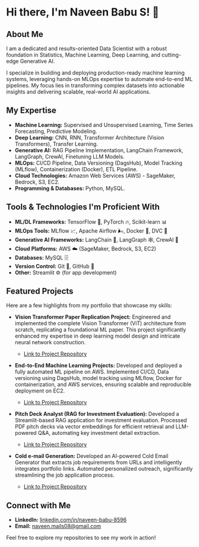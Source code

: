 # Hi there, I'm Naveen Babu S! 👋

## About Me

I am a dedicated and results-oriented Data Scientist with a robust foundation in Statistics, Machine Learning, Deep Learning, and cutting-edge Generative AI. 
<!--
My journey, transitioning from Mechanical Engineering and Civil Service preparation into the dynamic field of Data Science, has equipped me with a unique blend of analytical rigor, perseverance, and a passion for solving complex problems with data-driven solutions.
-->

I specialize in building and deploying production-ready machine learning systems, leveraging hands-on MLOps expertise to automate end-to-end ML pipelines. My focus lies in transforming complex datasets into actionable insights and delivering scalable, real-world AI applications.

## My Expertise

* **Machine Learning:** Supervised and Unsupervised Learning, Time Series Forecasting, Predictive Modeling.
* **Deep Learning:** CNN, RNN, Transformer Architecture (Vision Transformers), Transfer Learning.
* **Generative AI:** RAG Pipeline Implementation, LangChain Framework, LangGraph, CrewAI, Finetuning LLM Models.
* **MLOps:** CI/CD Pipeline, Data Versioning (DagsHub), Model Tracking (MLflow), Containerization (Docker), ETL Pipeline.
* **Cloud Technologies:** Amazon Web Services (AWS) - SageMaker, Bedrock, S3, EC2.
* **Programming & Databases:** Python, MySQL.

## Tools & Technologies I'm Proficient With

* **ML/DL Frameworks:** TensorFlow 🧠, PyTorch 🔥, Scikit-learn 📊
* **MLOps Tools:** MLflow 📈, Apache Airflow 🌬️, Docker 🐳, DVC 💾
* **Generative AI Frameworks:** LangChain 🔗, LangGraph 🕸️, CrewAI 🤖
* **Cloud Platforms:** AWS ☁️ (SageMaker, Bedrock, S3, EC2)
* **Databases:** MySQL 🗄️
* **Version Control:** Git 🌳, GitHub 🐙
* **Other:** Streamlit ⚙️ (for app development)

## Featured Projects

Here are a few highlights from my portfolio that showcase my skills:

* **Vision Transformer Paper Replication Project:** Engineered and implemented the complete Vision Transformer (ViT) architecture from scratch, replicating a foundational ML paper. This project significantly enhanced my expertise in deep learning model design and intricate neural network construction.
    * [Link to Project Repository](https://www.google.com/search?q=https://github.com/Naveen-DS08/VIT_paper_replication.git)

* **End-to-End Machine Learning Projects:** Developed and deployed a fully automated ML pipeline on AWS. Implemented CI/CD, Data versioning using DagsHub, model tracking using MLflow, Docker for containerization, and AWS services, ensuring scalable and reproducible deployment on EC2.
    * [Link to Project Repository](https://www.google.com/search?q=https://github.com/Naveen-DS08/end-to-end-ML_project.git)

* **Pitch Deck Analyst (RAG for Investment Evaluation):** Developed a Streamlit-based RAG application for investment evaluation. Processed PDF pitch decks via vector embeddings for efficient retrieval and LLM-powered Q&A, automating key investment detail extraction.
    * [Link to Project Repository](https://www.google.com/search?q=https://github.com/Naveen-DS08/RAG_for_Investment_evaluation.git)

* **Cold e-mail Generation:** Developed an AI-powered Cold Email Generator that extracts job requirements from URLs and intelligently integrates portfolio links. Automated personalized outreach, significantly streamlining the job application process.
    * [Link to Project Repository](https://www.google.com/search?q=https://github.com/Naveen-DS08/Cold_e-mail_Generator)


## Connect with Me

* **LinkedIn:** [linkedin.com/in/naveen-babu-8596](http://www.linkedin.com/in/naveen-babu-8596)
* **Email:** naveen.mails08@gmail.com

Feel free to explore my repositories to see my work in action!

<!--
**Naveen-DS08/Naveen-DS08** is a ✨ _special_ ✨ repository because its `README.md` (this file) appears on your GitHub profile.

Here are some ideas to get you started:

- 🔭 I’m currently working on ...
- 🌱 I’m currently learning ...
- 👯 I’m looking to collaborate on ...
- 🤔 I’m looking for help with ...
- 💬 Ask me about ...
- 📫 How to reach me: ...
- 😄 Pronouns: ...
- ⚡ Fun fact: ...
-->
